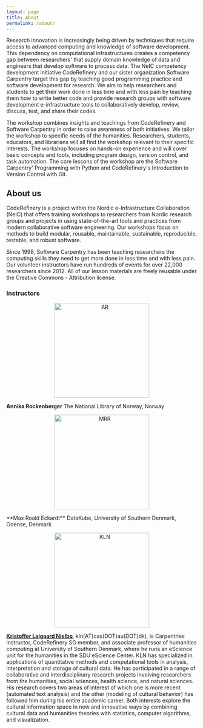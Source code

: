 ```yaml
---
layout: page
title: About
permalink: /about/
---
```


Research innovation is increasingly being driven by techniques that require access to advanced computing and knowledge of software development. This dependency on computational infrastructures creates a competency gap between researchers' that supply domain knowledge of data and engineers that develop software to process data. The NeIC competency development initiative CodeRefinery and our sister organization Software Carpentry target this gap by teaching good programming practice and software development for research. We aim to help researchers and students to get their work done in less time and with less pain by teaching them how to write better code and provide research groups with software development e-infrastructure tools to collaboratively develop, review, discuss, test, and share their codes.

The workshop combines insights and teachings from CodeRefinery and Software Carpentry in order to raise awareness of both initiatives. We tailor the workshop to specific needs of the humanities. Researchers, students, educators, and librarians will all find the workshop relevant to their specific interests. The workshop focuses on hands-on experience and will cover basic concepts and tools, including program design, version control, and task automation. The core lessons of the workshop are the Software Carpentry' Programming with Python and CodeRefinery's Introduction to Version Control with Git.

## About us ##
CodeRefinery is a project within the Nordic e-Infrastructure Collaboration (NeIC) that offers training workshops to researchers from Nordic research groups and projects in using state-of-the-art tools and practices from modern collaborative software engineering. Our workshops focus on methods to build modular, reusable, maintainable, sustainable, reproducible, testable, and robust software.

Since 1998, Software Carpentry has been teaching researchers the computing skills they need to get more done in less time and with less pain. Our volunteer instructors have run hundreds of events for over 22,000 researchers since 2012. All of our lesson materials are freely reusable under the Creative Commons - Attribution license.

### Instructors ###

<p align="center">
<img src="/mixed-arts/images/rockenberger.jpg" alt="AR  " width="250" align="center">
</p>


**Annika Rockenberger**
The National Library of Norway, Norway

<p align="center">
<img src="/mixed-arts/images/eckardt.png" alt="MRR" width="250" align="center">
</p>
**Max Roald Eckardt**
DataKube, University of Southern Denmark, Odense, Denmark


<p align="center">
<img src="/mixed-arts/images/nielbo.jpg" alt="KLN" width="250" align="center">
</p>

[**Kristoffer Laigaard Nielbo**](https://knielbo.github.io//), kln(AT)cas(DOT)au(DOT)dk),
is Carpentries instructor, CodeRefinery SG member, and associate professor of humanities computing at University of Southern Denmark, where he runs an eScience unit for the humanities in the SDU eScience Center. KLN has specialized in applications of quantitative methods and computational tools in analysis, interpretation and storage of cultural data. He has participated in a range of collaborative and interdisciplinary research projects involving researchers from the humanities, social sciences, health science, and natural sciences. His research covers two areas of interest of which one is more recent (automated text analysis) and the other (modeling of cultural behavior) has followed him during his entire academic career. Both interests explore the cultural information space in new and innovative ways by combining cultural data and humanities theories with statistics, computer algorithms, and visualization.
